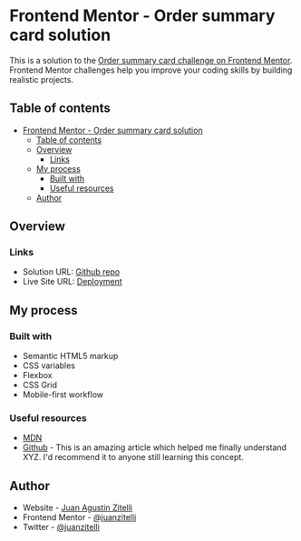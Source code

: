 # Frontend Mentor - Order summary card solution

This is a solution to the [Order summary card challenge on Frontend Mentor](https://www.frontendmentor.io/challenges/order-summary-component-QlPmajDUj). Frontend Mentor challenges help you improve your coding skills by building realistic projects.

## Table of contents

- [Frontend Mentor - Order summary card solution](#frontend-mentor---order-summary-card-solution)
  - [Table of contents](#table-of-contents)
  - [Overview](#overview)
    - [Links](#links)
  - [My process](#my-process)
    - [Built with](#built-with)
    - [Useful resources](#useful-resources)
  - [Author](#author)

## Overview

### Links

- Solution URL: [Github repo](https://github.com/fm-order-summary-card)
- Live Site URL: [Deployment](https://juanzitelli.github.io/fm-order-summary-card/index.html)

## My process

### Built with

- Semantic HTML5 markup
- CSS variables
- Flexbox
- CSS Grid
- Mobile-first workflow

### Useful resources

- [MDN](https://developer.mozilla.org/es/)
- [Github](https://github.com) - This is an amazing article which helped me finally understand XYZ. I'd recommend it to anyone still learning this concept.

## Author

- Website - [Juan Agustin Zitelli](https://www.juanzitelli.dev)
- Frontend Mentor - [@juanzitelli](https://www.frontendmentor.io/profile/juanzitelli)
- Twitter - [@juanzitelli](https://www.twitter.com/juanzitelli)
